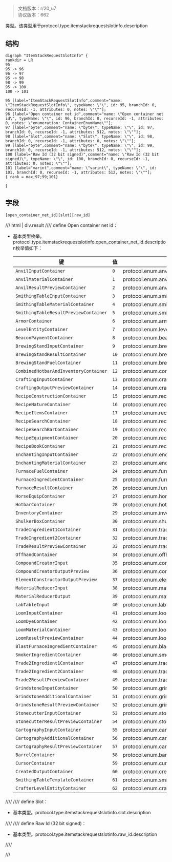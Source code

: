 # <!-- md:samp ItemStackRequestSlotInfo -->

> 文档版本：r/20_u7<br/>协议版本：662

<!-- md:samp ItemStackRequestSlotInfo -->类型。该类型用于protocol.type.itemstackrequestslotinfo.description

## 结构

```viz
digraph "ItemStackRequestSlotInfo" {
rankdir = LR
95
95 -> 96
96 -> 97
95 -> 98
98 -> 99
95 -> 100
100 -> 101

95 [label="ItemStackRequestSlotInfo",comment="name: \"ItemStackRequestSlotInfo\", typeName: \"\", id: 95, branchId: 0, recurseId: -1, attributes: 0, notes: \"\""];
96 [label="Open container net id",comment="name: \"Open container net id\", typeName: \"\", id: 96, branchId: 0, recurseId: -1, attributes: 0, notes: \"enumeration: ContainerEnumName\""];
97 [label="byte",comment="name: \"byte\", typeName: \"\", id: 97, branchId: 0, recurseId: -1, attributes: 512, notes: \"\""];
98 [label="Slot",comment="name: \"Slot\", typeName: \"\", id: 98, branchId: 0, recurseId: -1, attributes: 0, notes: \"\""];
99 [label="byte",comment="name: \"byte\", typeName: \"\", id: 99, branchId: 0, recurseId: -1, attributes: 512, notes: \"\""];
100 [label="Raw Id (32 bit signed)",comment="name: \"Raw Id (32 bit signed)\", typeName: \"\", id: 100, branchId: 0, recurseId: -1, attributes: 0, notes: \"\""];
101 [label="varint",comment="name: \"varint\", typeName: \"\", id: 101, branchId: 0, recurseId: -1, attributes: 512, notes: \"\""];
{ rank = max;97;99;101}

}

```

## 字段

```title='ItemStackRequestSlotInfo'
[open_container_net_id][slot][raw_id]
```

/// html | div.result
//// define
Open container net id：<!-- md:samp byte -->

- 基本类型枚举。protocol.type.itemstackrequestslotinfo.open_container_net_id.description枚举值如下：

  |键|值|描述|
  |---|---|---|
  |`AnvilInputContainer`|`0`|protocol.enum.anvilinputcontainer|
  |`AnvilMaterialContainer`|`1`|protocol.enum.anvilmaterialcontainer|
  |`AnvilResultPreviewContainer`|`2`|protocol.enum.anvilresultpreviewcontainer|
  |`SmithingTableInputContainer`|`3`|protocol.enum.smithingtableinputcontainer|
  |`SmithingTableMaterialContainer`|`4`|protocol.enum.smithingtablematerialcontainer|
  |`SmithingTableResultPreviewContainer`|`5`|protocol.enum.smithingtableresultpreviewcontainer|
  |`ArmorContainer`|`6`|protocol.enum.armorcontainer|
  |`LevelEntityContainer`|`7`|protocol.enum.levelentitycontainer|
  |`BeaconPaymentContainer`|`8`|protocol.enum.beaconpaymentcontainer|
  |`BrewingStandInputContainer`|`9`|protocol.enum.brewingstandinputcontainer|
  |`BrewingStandResultContainer`|`10`|protocol.enum.brewingstandresultcontainer|
  |`BrewingStandFuelContainer`|`11`|protocol.enum.brewingstandfuelcontainer|
  |`CombinedHotbarAndInventoryContainer`|`12`|protocol.enum.combinedhotbarandinventorycontainer|
  |`CraftingInputContainer`|`13`|protocol.enum.craftinginputcontainer|
  |`CraftingOutputPreviewContainer`|`14`|protocol.enum.craftingoutputpreviewcontainer|
  |`RecipeConstructionContainer`|`15`|protocol.enum.recipeconstructioncontainer|
  |`RecipeNatureContainer`|`16`|protocol.enum.recipenaturecontainer|
  |`RecipeItemsContainer`|`17`|protocol.enum.recipeitemscontainer|
  |`RecipeSearchContainer`|`18`|protocol.enum.recipesearchcontainer|
  |`RecipeSearchBarContainer`|`19`|protocol.enum.recipesearchbarcontainer|
  |`RecipeEquipmentContainer`|`20`|protocol.enum.recipeequipmentcontainer|
  |`RecipeBookContainer`|`21`|protocol.enum.recipebookcontainer|
  |`EnchantingInputContainer`|`22`|protocol.enum.enchantinginputcontainer|
  |`EnchantingMaterialContainer`|`23`|protocol.enum.enchantingmaterialcontainer|
  |`FurnaceFuelContainer`|`24`|protocol.enum.furnacefuelcontainer|
  |`FurnaceIngredientContainer`|`25`|protocol.enum.furnaceingredientcontainer|
  |`FurnaceResultContainer`|`26`|protocol.enum.furnaceresultcontainer|
  |`HorseEquipContainer`|`27`|protocol.enum.horseequipcontainer|
  |`HotbarContainer`|`28`|protocol.enum.hotbarcontainer|
  |`InventoryContainer`|`29`|protocol.enum.inventorycontainer|
  |`ShulkerBoxContainer`|`30`|protocol.enum.shulkerboxcontainer|
  |`TradeIngredient1Container`|`31`|protocol.enum.tradeingredient1container|
  |`TradeIngredient2Container`|`32`|protocol.enum.tradeingredient2container|
  |`TradeResultPreviewContainer`|`33`|protocol.enum.traderesultpreviewcontainer|
  |`OffhandContainer`|`34`|protocol.enum.offhandcontainer|
  |`CompoundCreatorInput`|`35`|protocol.enum.compoundcreatorinput|
  |`CompoundCreatorOutputPreview`|`36`|protocol.enum.compoundcreatoroutputpreview|
  |`ElementConstructorOutputPreview`|`37`|protocol.enum.elementconstructoroutputpreview|
  |`MaterialReducerInput`|`38`|protocol.enum.materialreducerinput|
  |`MaterialReducerOutput`|`39`|protocol.enum.materialreduceroutput|
  |`LabTableInput`|`40`|protocol.enum.labtableinput|
  |`LoomInputContainer`|`41`|protocol.enum.loominputcontainer|
  |`LoomDyeContainer`|`42`|protocol.enum.loomdyecontainer|
  |`LoomMaterialContainer`|`43`|protocol.enum.loommaterialcontainer|
  |`LoomResultPreviewContainer`|`44`|protocol.enum.loomresultpreviewcontainer|
  |`BlastFurnaceIngredientContainer`|`45`|protocol.enum.blastfurnaceingredientcontainer|
  |`SmokerIngredientContainer`|`46`|protocol.enum.smokeringredientcontainer|
  |`Trade2Ingredient1Container`|`47`|protocol.enum.trade2ingredient1container|
  |`Trade2Ingredient2Container`|`48`|protocol.enum.trade2ingredient2container|
  |`Trade2ResultPreviewContainer`|`49`|protocol.enum.trade2resultpreviewcontainer|
  |`GrindstoneInputContainer`|`50`|protocol.enum.grindstoneinputcontainer|
  |`GrindstoneAdditionalContainer`|`51`|protocol.enum.grindstoneadditionalcontainer|
  |`GrindstoneResultPreviewContainer`|`52`|protocol.enum.grindstoneresultpreviewcontainer|
  |`StonecutterInputContainer`|`53`|protocol.enum.stonecutterinputcontainer|
  |`StonecutterResultPreviewContainer`|`54`|protocol.enum.stonecutterresultpreviewcontainer|
  |`CartographyInputContainer`|`55`|protocol.enum.cartographyinputcontainer|
  |`CartographyAdditionalContainer`|`56`|protocol.enum.cartographyadditionalcontainer|
  |`CartographyResultPreviewContainer`|`57`|protocol.enum.cartographyresultpreviewcontainer|
  |`BarrelContainer`|`58`|protocol.enum.barrelcontainer|
  |`CursorContainer`|`59`|protocol.enum.cursorcontainer|
  |`CreatedOutputContainer`|`60`|protocol.enum.createdoutputcontainer|
  |`SmithingTableTemplateContainer`|`61`|protocol.enum.smithingtabletemplatecontainer|
  |`CrafterLevelEntityContainer`|`62`|protocol.enum.crafterlevelentitycontainer|



////
//// define
Slot：<!-- md:samp byte -->

- 基本类型。protocol.type.itemstackrequestslotinfo.slot.description


////
//// define
Raw Id (32 bit signed)：<!-- md:samp varint -->

- 基本类型。protocol.type.itemstackrequestslotinfo.raw_id.description


////

///

